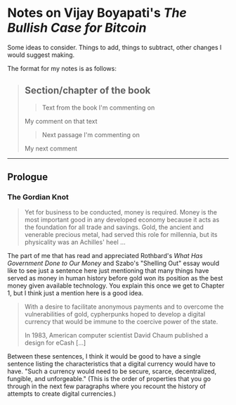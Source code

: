 # Notes on Vijay Boyapati's *The Bullish Case for Bitcoin*

Some ideas to consider. Things to add, things to subtract, other changes I would suggest making.

The format for my notes is as follows:

> ## Section/chapter of the book
> 
> > Text from the book I'm commenting on
> 
> My comment on that text
> 
> > Next passage I'm commenting on
>
> My next comment

---

## Prologue

### The Gordian Knot

> Yet for business to be conducted, money is required. Money is the most important good in any developed economy because it acts as the foundation for all trade and savings. Gold, the ancient and venerable precious metal, had served this role for millennia, but its physicality was an Achilles' heel ...

The part of me that has read and appreciated Rothbard's *What Has Government Done to Our Money* and Szabo's "Shelling Out" essay would like to see just a sentence here just mentioning that many things have served as money in human history before gold won its position as the best money given available technology. You explain this once we get to Chapter 1, but I think just a mention here is a good idea.

> With a desire to facilitate anonymous payments and to overcome the vulnerabilities of gold, cypherpunks hoped to develop a digital currency that would be immune to the coercive power of the state.
> 
> In 1983, American computer scientist David Chaum published a design for eCash [...]

Between these sentences, I think it would be good to have a single sentence listing the characteristics that a digital currency would have to have. "Such a currency would need to be secure, scarce, decentralized, fungible, and unforgeable." (This is the order of properties that you go through in the next few paragraphs where you recount the history of attempts to create digital currencies.)




















